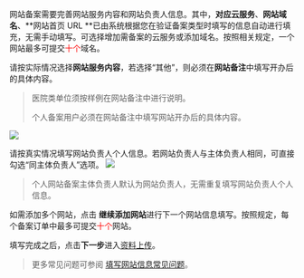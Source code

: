 


网站备案需要完善网站服务内容和网站负责人信息。其中，**对应云服务**、**网站域名**、**网站首页 URL **已由系统根据您在验证备案类型时填写的信息自动进行填充，无需手动填写。可选择增加需备案的云服务或添加域名。按照相关规定，一个网站最多可提交<font color='red'>十个</font>域名。

请按实际情况选择**网站服务内容**，若选择“其他”，则必须在**网站备注**中填写开办后的具体内容。

>医院类单位须按样例在网站备注中进行说明。
>
>个人备案用户必须在网站备注中填写网站开办后的具体内容。


![](http://imgcache.tcecqpoc.fsphere.cn/image/mc.qcloudimg.com/static/img/298596806e0c2ef3e4a676f25ff2e5d8/8.png)

请按真实情况填写网站负责人个人信息。若网站负责人与主体负责人相同，可直接勾选“同主体负责人”选项。
![](http://imgcache.tcecqpoc.fsphere.cn/image/mc.qcloudimg.com/static/img/4d63d4110509d345ac0fccef810a28b7/9.png)

>个人网站备案主体负责人默认为网站负责人，无需重复填写网站负责人个人信息。

如需添加多个网站，点击 **继续添加网站**进行下一个网站信息填写。按照规定，每个备案订单中最多可提交<font color='red'>十个</font>网站。

填写完成之后，点击**下一步**进入[资料上传](https://www.qcloud.com/document/product/243/9548)。

>更多常见问题可参阅 [填写网站信息常见问题](https://www.qcloud.com/document/product/243/9587)。